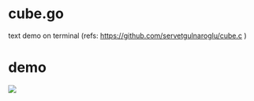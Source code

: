 # cube.go
text demo on terminal (refs: https://github.com/servetgulnaroglu/cube.c )


# demo
<img src="https://misebox.github.io/cube.go/images/output.gif">
